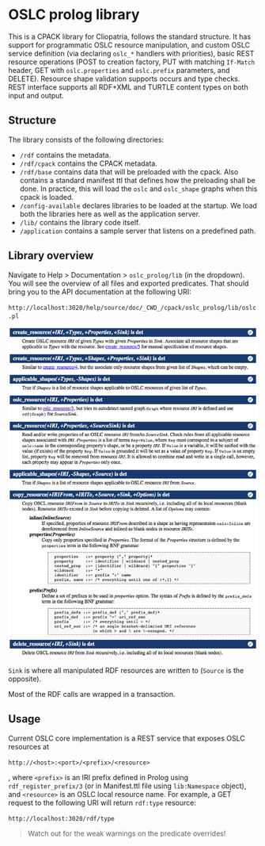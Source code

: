 # OSLC prolog library

This is a CPACK library for Cliopatria, follows the standard structure. It has support for programmatic OSLC resource manipulation, and custom OSLC service definition (via declaring `oslc_*` handlers with priorities), basic REST resource operations (POST to creation factory, PUT with matching `If-Match` header, GET with `oslc.properties` and `oslc.prefix` parameters, and DELETE). Resource shape validation supports occurs and type checks. REST interface supports all RDF+XML and TURTLE content types on both input and output.


## Structure

The library consists of the following directories:

* `/rdf` contains the metadata.
* `/rdf/cpack` contains the CPACK metadata.
* `/rdf/base` contains data that will be preloaded with the cpack. Also contains a standard manifest ttl that defines how the preloading shall be done. In practice, this will load the `oslc` and `oslc_shape` graphs when this cpack is loaded.
* `/config-available` declares libraries to be loaded at the startup. We load both the libraries here as well as the application server.
* `/lib/` contains the library code itself.
* `/application` contains a sample server that listens on a predefined path.


## Library overview

Navigate to Help > Documentation > `oslc_prolog/lib` (in the dropdown). You will see the overview of all files and exported predicates. That should bring you to the API documentation at the following URI:

`http://localhost:3020/help/source/doc/_CWD_/cpack/oslc_prolog/lib/oslc.pl`

![](doc/exported_predicates.png)

`Sink` is where all manipulated RDF resources are written to (`Source` is the opposite).

Most of the RDF calls are wrapped in a transaction.


## Usage

Current OSLC core implementation is a REST service that exposes OSLC resources at

`http://<host>:<port>/<prefix>/<resource>`

, where `<prefix>` is an IRI prefix defined in Prolog using `rdf_register_prefix/3` (or in Manifest.ttl file using `lib:Namespace` object), and `<resource>` is an OSLC local resource name. For example, a GET request to the following URI will return `rdf:type` resource:

`http://localhost:3020/rdf/type`

> Watch out for the weak warnings on the predicate overrides!
